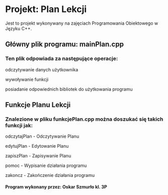 # Projekt: Plan Lekcji

Jest to projekt wykonywany na zajęciach Programowania Obiektowego w Języku C++.


## Główny plik programu: mainPlan.cpp

### Ten plik odpowiada za następujące operacje:

odczytywanie danych użytkownika

wywoływanie funkcji

posiadanie odpowiednich bibliotek do użytkowania programu



## Funkcje Planu Lekcji

### Znalezione w pliku funkcjePlan.cpp można doszukać się takich funkcji jak:

odczytajPlan - Odczytywanie Planu

edytujPlan - Edytowanie Planu

zapiszPlan - Zapisywanie Planu

pomoc - Wypisanie działania programu

zakoncz - Zakończenie działania programu








#### Program wykonany przez: Oskar Szmurło kl. 3P
